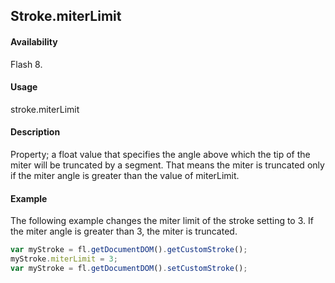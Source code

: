 ## Stroke.miterLimit

#### Availability

Flash 8.

#### Usage

stroke.miterLimit

#### Description

Property; a float value that specifies the angle above which the tip of the miter will be truncated by a segment. That means the miter is truncated only if the miter angle is greater than the value of miterLimit.

#### Example

The following example changes the miter limit of the stroke setting to 3. If the miter angle is greater than 3, the miter is truncated.

```javascript
var myStroke = fl.getDocumentDOM().getCustomStroke();
myStroke.miterLimit = 3;
var myStroke = fl.getDocumentDOM().setCustomStroke();
```
